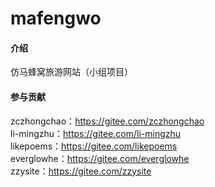 # mafengwo

#### 介绍
仿马蜂窝旅游网站（小组项目）

#### 参与贡献
zczhongchao：https://gitee.com/zczhongchao <br />
li-mingzhu：https://gitee.com/li-mingzhu <br />
likepoems：https://gitee.com/likepoems <br />
everglowhe：https://gitee.com/everglowhe <br />
zzysite：https://gitee.com/zzysite <br />


